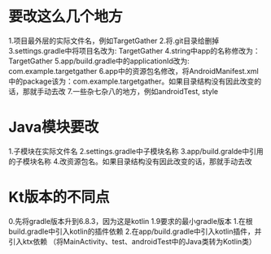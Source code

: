 # 要改这么几个地方
1.项目最外层的实际文件名，例如TargetGather
2.将.git目录给删掉
3.settings.gradle中将项目名改为: TargetGather
4.string中app的名称修改为：TargetGather
5.app/build.gradle中的applicationId改为: com.example.targetgather
6.app中的资源包名修改，将AndroidManifest.xml中<Mainfest>的package该为：com.example.targetgather。如果目录结构没有因此改变的话，那就手动去改
7.一些杂七杂八的地方，例如androidTest, style

# Java模块要改
1.子模块在实际文件名
2.settings.gradle中子模块名称
3.app/build.gralde中引用的子模块名称
4.改资源包名。如果目录结构没有因此改变的话，那就手动去改

# Kt版本的不同点
0.先将gradle版本升到6.8.3，因为这是kotlin 1.9要求的最小gradle版本
1.在根build.gradle中引入kotlin的插件依赖
2.在app/build.gradle中引入kotlin插件，并引入ktx依赖
（将MainActivity、test、androidTest中的Java类转为Kotlin类）